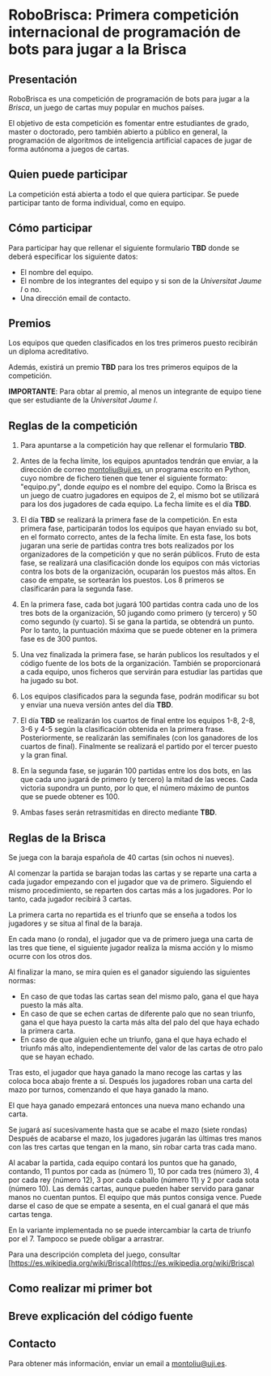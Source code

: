 # RoboBrisca: Primera competición internacional de programación de bots para jugar a la Brisca
 
## Presentación
RoboBrisca es una competición de programación
de bots para jugar a la *Brisca*, un juego de cartas muy popular 
en muchos países.

El objetivo de esta competición es fomentar entre estudiantes de grado, master o doctorado,
pero también abierto a público en general, la programación de algoritmos
de inteligencia artificial capaces de jugar de forma autónoma a
juegos de cartas.

## Quien puede participar
La competición está abierta a todo el que quiera participar.
Se puede participar tanto de forma individual, como en equipo.

## Cómo participar
Para participar hay que rellenar el siguiente formulario **TBD** donde
se deberá especificar los siguiente datos:
- El nombre del equipo.
- El nombre de los integrantes del equipo y si son de la *Universitat Jaume I* o no.
- Una dirección email de contacto.

## Premios
Los equipos que queden clasificados en los tres primeros puesto
recibirán un diploma acreditativo.

Además, existirá un premio **TBD** para los tres primeros equipos
de la competición. 

**IMPORTANTE**: Para obtar al premio, al menos un integrante de equipo
tiene que ser estudiante de la *Universitat Jaume I*.

## Reglas de la competición

1. Para apuntarse a la competición hay que rellenar el formulario **TBD**.
2. Antes de la fecha límite, los equipos apuntados tendrán que enviar, a la dirección
de correo [montoliu@uji.es](), un programa escrito en Python, cuyo nombre de fichero tienen
que tener el siguiente formato: "equipo.py", donde *equipo* es el nombre del equipo. 
Como la Brisca es un juego de cuatro jugadores en equipos de 2, el mismo bot se utilizará
para los dos jugadores de cada equipo. La fecha límite es el día **TBD**.

3. El día **TBD** se realizará la primera fase de la competición. En esta
primera fase, participarán todos los equipos que hayan enviado su bot,
en el formato correcto, antes de la fecha límite. En esta fase, los bots jugaran 
una serie de partidas contra tres bots realizados por los organizadores de
la competición y que no serán públicos. Fruto de esta fase, se realizará una
clasificación donde los equipos con más victorias contra los bots de la organización, ocuparán los puestos más altos. En caso de empate, se sortearán los puestos.
Los 8 primeros se clasificarán para la segunda fase.
4. En la primera fase, cada bot jugará 100 partidas contra cada uno de los tres bots de
la organización, 50 jugando como primero (y tercero) y 50 como segundo (y cuarto). Si se gana
la partida, se obtendrá un punto. Por lo tanto, la puntuación máxima que se puede obtener en la primera
fase es de 300 puntos.
5. Una vez finalizada la primera fase, se harán publicos los resultados y el código
fuente de los bots de la organización. También se proporcionará a cada equipo,
unos ficheros que servirán para estudiar las partidas que ha jugado su bot.
6. Los equipos clasificados para la segunda fase, podrán modificar su bot y enviar una nueva versión antes del día **TBD**.
7. El día **TBD** se realizarán los cuartos de final entre los equipos 1-8, 2-8, 3-6 y 4-5
según la clasificación obtenida en la primera frase. Posteriormente, se realizarán
las semifinales (con los ganadores de los cuartos de final). Finalmente se realizará
el partido por el tercer puesto y la gran final.
8. En la segunda fase, se jugarán 100 partidas entre los dos bots, en las que cada uno jugará 
de primero (y tercero) la mitad de las veces. Cada victoria supondra un punto, por lo que,
el número máximo de puntos que se puede obtener es 100.
9. Ambas fases serán retrasmitidas en directo mediante **TBD**.


## Reglas de la Brisca
Se juega con la baraja española de 40 cartas (sin ochos ni nueves).

Al comenzar la partida se barajan todas las cartas y se reparte una carta a cada jugador
empezando con el jugador que va de primero. Siguiendo el mismo procedimiento, se reparten
 dos cartas más a los jugadores. Por lo tanto, cada jugador recibirá 3 cartas.

La primera carta no repartida es el triunfo que se enseña a todos los jugadores y se situa
al final de la baraja.

En cada mano (o ronda), el jugador que va de primero juega una carta de las tres que tiene, el siguiente jugador
realiza la misma acción y lo mismo ocurre con los otros dos. 

Al finalizar la mano, se mira quien es el ganador siguiendo las siguientes normas:
- En caso de que todas las cartas sean del mismo palo, gana el que haya puesto la más alta.
- En caso de que se echen cartas de diferente palo que no sean triunfo, gana el que haya puesto la carta más alta del palo del que haya echado la primera carta.
- En caso de que alguien eche un triunfo, gana el que haya echado el triunfo más alto, independientemente del valor de las cartas de otro palo que se hayan echado.

Tras esto, el jugador que haya ganado la mano recoge las cartas 
y las coloca boca abajo frente a sí. Después los jugadores roban una carta del mazo 
por turnos, comenzando el que haya ganado la mano. 

El que haya ganado empezará entonces una nueva mano echando una carta. 

Se jugará así sucesivamente hasta que se acabe el mazo (siete rondas)
Después de acabarse el mazo, los jugadores jugarán las últimas tres manos 
con las tres cartas que tengan en la mano, sin robar carta tras cada mano.

Al acabar la partida, cada equipo contará los puntos que ha ganado, contando, 
11 puntos por cada as (número 1), 10 por cada tres (número 3), 4 por cada rey (número 12),
3 por cada caballo (número 11) y 2 por cada sota (número 10). 
Las demás cartas, aunque pueden haber servido para ganar manos no cuentan puntos. 
El equipo que más puntos consiga vence. 
Puede darse el caso de que se empate a sesenta, en el cual ganará el que más cartas tenga. 

En la variante implementada no se puede intercambiar la carta de triunfo por el 7. Tampoco
se puede obligar a arrastrar.

Para una descripción completa del juego, 
consultar [https://es.wikipedia.org/wiki/Brisca](https://es.wikipedia.org/wiki/Brisca)

## Como realizar mi primer bot

## Breve explicación del código fuente

## Contacto
Para obtener más información, enviar un email a [montoliu@uji.es]().
